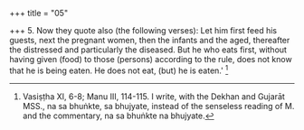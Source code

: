 +++
title = "05"

+++
5. Now they quote also (the following verses): Let him first feed his guests, next the pregnant women, then the infants and the aged, thereafter the distressed and particularly the diseased. But he who eats first, without having given (food) to those (persons) according to the rule, does not know that he is being eaten. He does not eat, (but) he is eaten.' [^2] 


[^2]:  Vasiṣṭha XI, 6-8; Manu III, 114-115. I write, with the Dekhan and Gujarāt MSS., na sa bhuṅkte, sa bhujyate, instead of the senseless reading of M. and the commentary, na sa bhuṅkte na bhujyate.

